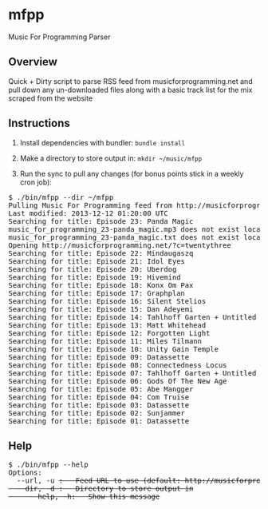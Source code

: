 # mfpp

Music For Programming Parser

## Overview

Quick + Dirty script to parse RSS feed from musicforprogramming.net and pull
down any un-downloaded files along with a basic track list for the mix
scraped from the website

## Instructions

1. Install dependencies with bundler: `bundle install`

2. Make a directory to store output in: `mkdir ~/music/mfpp`
3. Run the sync to pull any changes (for bonus points stick in a weekly cron job): 

<pre>
$ ./bin/mfpp --dir ~/mfpp
Pulling Music For Programming feed from http://musicforprogramming.net/rss.php
Last modified: 2013-12-12 01:20:00 UTC
Searching for title: Episode 23: Panda Magic
music_for_programming_23-panda_magic.mp3 does not exist locally - downloading
music_for_programming_23-panda_magic.txt does not exist locally - downloading
Opening http://musicforprogramming.net/?c=twentythree
Searching for title: Episode 22: Mindaugaszq
Searching for title: Episode 21: Idol Eyes
Searching for title: Episode 20: Uberdog
Searching for title: Episode 19: Hivemind
Searching for title: Episode 18: Konx Om Pax
Searching for title: Episode 17: Graphplan
Searching for title: Episode 16: Silent Stelios
Searching for title: Episode 15: Dan Adeyemi
Searching for title: Episode 14: Tahlhoff Garten + Untitled
Searching for title: Episode 13: Matt Whitehead
Searching for title: Episode 12: Forgotten Light
Searching for title: Episode 11: Miles Tilmann
Searching for title: Episode 10: Unity Gain Temple
Searching for title: Episode 09: Datassette
Searching for title: Episode 08: Connectedness Locus
Searching for title: Episode 07: Tahlhoff Garten + Untitled
Searching for title: Episode 06: Gods Of The New Age
Searching for title: Episode 05: Abe Mangger
Searching for title: Episode 04: Com Truise
Searching for title: Episode 03: Datassette
Searching for title: Episode 02: Sunjammer
Searching for title: Episode 01: Datassette
</pre>


## Help

<pre>
$ ./bin/mfpp --help
Options:
  --url, -u <s>:   Feed URL to use (default: http://musicforprogramming.net/rss.php)
  --dir, -d <s>:   Directory to store output in
     --help, -h:   Show this message
</pre>


